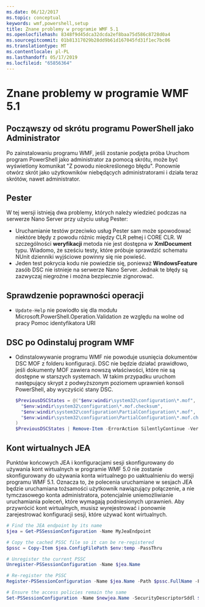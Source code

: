 ```yaml
---
ms.date: 06/12/2017
ms.topic: conceptual
keywords: wmf,powershell,setup
title: Znane problemy w programie WMF 5.1
ms.openlocfilehash: 8348f9d45dca32dcda2ef8baa75d586c8728d0a4
ms.sourcegitcommit: 01b81317029b28dd9b61d167045fd31f1ec7bc06
ms.translationtype: MT
ms.contentlocale: pl-PL
ms.lasthandoff: 05/17/2019
ms.locfileid: "65856364"
---
```

# <a name="known-issues-in-wmf-51"></a>Znane problemy w programie WMF 5.1

## <a name="starting-powershell-shortcut-as-administrator"></a>Począwszy od skrótu programu PowerShell jako Administrator

Po zainstalowaniu programu WMF, jeśli zostanie podjęta próba Uruchom program PowerShell jako administrator za pomocą skrótu, może być wyświetlony komunikat "Z powodu nieokreślonego błędu". Ponownie otwórz skrót jako użytkowników niebędących administratorami i działa teraz skrótów, nawet administrator.

## <a name="pester"></a>Pester

W tej wersji istnieją dwa problemy, których należy wiedzieć podczas na serwerze Nano Server przy użyciu usług Pester:

- Uruchamianie testów przeciwko usług Pester sam może spowodować niektóre błędy z powodu różnic między CLR pełnej i CORE CLR. W szczególności **weryfikacji** metoda nie jest dostępna w **XmlDocument** typu. Wiadomo, że sześciu testy, które próbuje sprawdzić schematu NUnit dzienniki wyjściowe powinny się nie powieść.
- Jeden test pokrycia kodu nie powiedzie się, ponieważ **WindowsFeature** zasób DSC nie istnieje na serwerze Nano Server. Jednak te błędy są zazwyczaj niegroźne i można bezpiecznie zignorować.

## <a name="operation-validation"></a>Sprawdzenie poprawności operacji

- `Update-Help` nie powiodło się dla modułu Microsoft.PowerShell.Operation.Validation ze względu na wolne od pracy Pomoc identyfikatora URI

## <a name="dsc-after-uninstall-wmf"></a>DSC po Odinstaluj program WMF

- Odinstalowywanie programu WMF nie powoduje usunięcia dokumentów DSC MOF z folderu konfiguracji. DSC nie będzie działać prawidłowo, jeśli dokumenty MOF zawiera nowszą właściwości, które nie są dostępne w starszych systemach. W takim przypadku uruchom następujący skrypt z podwyższonym poziomem uprawnień konsoli PowerShell, aby wyczyścić stany DSC.

  ```powershell
  $PreviousDSCStates = @("$env:windir\system32\configuration\*.mof",
    "$env:windir\system32\configuration\*.mof.checksum",
    "$env:windir\system32\configuration\PartialConfiguration\*.mof",
    "$env:windir\system32\configuration\PartialConfiguration\*.mof.checksum"
  )
  $PreviousDSCStates | Remove-Item -ErrorAction SilentlyContinue -Verbose
  ```

## <a name="jea-virtual-accounts"></a>Kont wirtualnych JEA

Punktów końcowych JEA i konfiguracjami sesji skonfigurowany do używania kont wirtualnych w programie WMF 5.0 nie zostanie skonfigurowany do używania konta wirtualnego po uaktualnieniu do wersji programu WMF 5.1. Oznacza to, że polecenia uruchamiane w sesjach JEA będzie uruchamiana tożsamości użytkownik nawiązujący połączenie, a nie tymczasowego konta administratora, potencjalnie uniemożliwianie uruchamiania poleceń, które wymagają podniesionych uprawnień. Aby przywrócić kont wirtualnych, musisz wyrejestrować i ponownie zarejestrować konfiguracji sesji, które używać kont wirtualnych.

```powershell
# Find the JEA endpoint by its name
$jea = Get-PSSessionConfiguration -Name MyJeaEndpoint

# Copy the cached PSSC file so it can be re-registered
$pssc = Copy-Item $jea.ConfigFilePath $env:temp -PassThru

# Unregister the current PSSC
Unregister-PSSessionConfiguration -Name $jea.Name

# Re-register the PSSC
Register-PSSessionConfiguration -Name $jea.Name -Path $pssc.FullName -Force

# Ensure the access policies remain the same
Set-PSSessionConfiguration -Name $newjea.Name -SecurityDescriptorSddl $jea.SecurityDescriptorSddl
```